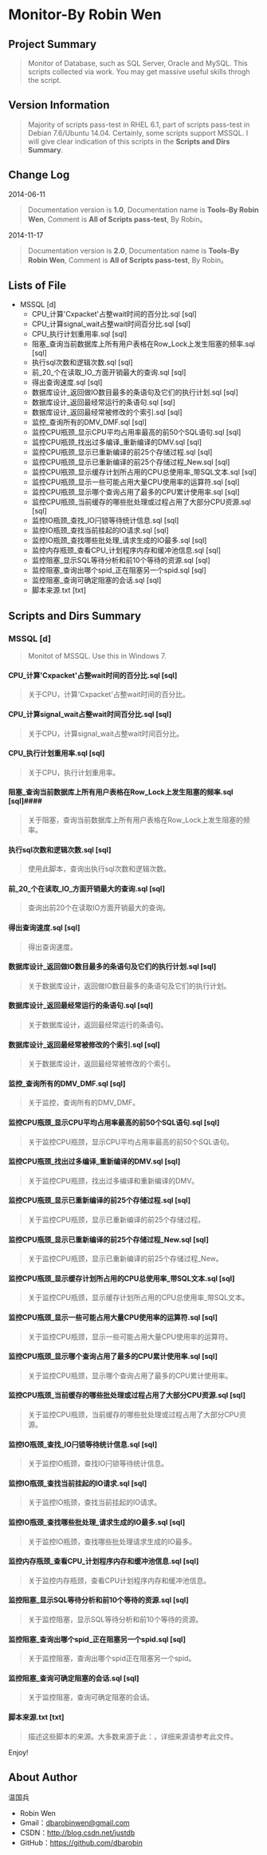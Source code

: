 # Monitor-By Robin Wen #

## Project Summary ##

> Monitor of Database, such as SQL  Server, Oracle and MySQL. This scripts collected via work. You may get massive useful skills throgh the script.

## Version Information ##
> Majority of scripts pass-test in RHEL 6.1, part of scripts pass-test in Debian 7.6/Ubuntu 14.04. Certainly, some scripts support MSSQL. I will give clear indication of this scripts in the **Scripts and Dirs Summary**.

## Change Log ##

2014-06-11
> Documentation version is **1.0**, Documentation name is **Tools-By Robin Wen**, Comment is **All of Scripts pass-test**, By Robin。

2014-11-17
> Documentation version is **2.0**, Documentation name is **Tools-By Robin Wen**, Comment is **All of Scripts pass-test**, By Robin。

## Lists of File ##

* MSSQL [d]
	* CPU_计算'Cxpacket'占整wait时间的百分比.sql [sql]
	* CPU_计算signal_wait占整wait时间百分比.sql [sql]
	* CPU_执行计划重用率.sql [sql]
	* 阻塞_查询当前数据库上所有用户表格在Row_Lock上发生阻塞的频率.sql [sql]
	* 执行sql次数和逻辑次数.sql [sql]
	* 前_20_个在读取_IO_方面开销最大的查询.sql [sql]
	* 得出查询速度.sql [sql]
	* 数据库设计_返回做IO数目最多的条语句及它们的执行计划.sql [sql]
	* 数据库设计_返回最经常运行的条语句.sql [sql]
	* 数据库设计_返回最经常被修改的个索引.sql [sql]
	* 监控_查询所有的DMV_DMF.sql [sql]
	* 监控CPU瓶颈_显示CPU平均占用率最高的前50个SQL语句.sql [sql]
	* 监控CPU瓶颈_找出过多编译_重新编译的DMV.sql [sql]
	* 监控CPU瓶颈_显示已重新编译的前25个存储过程.sql [sql]
	* 监控CPU瓶颈_显示已重新编译的前25个存储过程_New.sql [sql]
	* 监控CPU瓶颈_显示缓存计划所占用的CPU总使用率_带SQL文本.sql [sql]
	* 监控CPU瓶颈_显示一些可能占用大量CPU使用率的运算符.sql [sql]
	* 监控CPU瓶颈_显示哪个查询占用了最多的CPU累计使用率.sql [sql]
	* 监控CPU瓶颈_当前缓存的哪些批处理或过程占用了大部分CPU资源.sql [sql]
	* 监控IO瓶颈_查找_IO闩锁等待统计信息.sql [sql]
	* 监控IO瓶颈_查找当前挂起的IO请求.sql [sql]
	* 监控IO瓶颈_查找哪些批处理_请求生成的IO最多.sql [sql]
	* 监控内存瓶颈_查看CPU_计划程序内存和缓冲池信息.sql [sql]
	* 监控阻塞_显示SQL等待分析和前10个等待的资源.sql [sql]
	* 监控阻塞_查询出哪个spid_正在阻塞另一个spid.sql [sql]
	* 监控阻塞_查询可确定阻塞的会话.sql [sql]
	* 脚本来源.txt [txt]

## Scripts and Dirs Summary ##

### MSSQL [d] ###
> Monitot of MSSQL. Use this in Windows 7.

#### CPU_计算'Cxpacket'占整wait时间的百分比.sql [sql] ####
> 关于CPU，计算'Cxpacket'占整wait时间的百分比。

#### CPU_计算signal_wait占整wait时间百分比.sql [sql] ####
> 关于CPU，计算signal_wait占整wait时间百分比。

#### CPU_执行计划重用率.sql [sql] ####
> 关于CPU，执行计划重用率。

#### 阻塞_查询当前数据库上所有用户表格在Row_Lock上发生阻塞的频率.sql [sql]####
> 关于阻塞，查询当前数据库上所有用户表格在Row_Lock上发生阻塞的频率。

#### 执行sql次数和逻辑次数.sql [sql] ####
> 使用此脚本，查询出执行sql次数和逻辑次数。

#### 前_20_个在读取_IO_方面开销最大的查询.sql [sql] ####
> 查询出前20个在读取IO方面开销最大的查询。

#### 得出查询速度.sql [sql] ####
> 得出查询速度。

#### 数据库设计_返回做IO数目最多的条语句及它们的执行计划.sql [sql] ####
> 关于数据库设计，返回做IO数目最多的条语句及它们的执行计划。

#### 数据库设计_返回最经常运行的条语句.sql [sql] ####
> 关于数据库设计，返回最经常运行的条语句。

#### 数据库设计_返回最经常被修改的个索引.sql [sql] ####
> 关于数据库设计，返回最经常被修改的个索引。

#### 监控_查询所有的DMV_DMF.sql [sql] ####
> 关于监控，查询所有的DMV_DMF。

#### 监控CPU瓶颈_显示CPU平均占用率最高的前50个SQL语句.sql [sql] ####
> 关于监控CPU瓶颈，显示CPU平均占用率最高的前50个SQL语句。

#### 监控CPU瓶颈_找出过多编译_重新编译的DMV.sql [sql] ####
> 关于监控CPU瓶颈，找出过多编译和重新编译的DMV。

#### 监控CPU瓶颈_显示已重新编译的前25个存储过程.sql [sql] ####
> 关于监控CPU瓶颈，显示已重新编译的前25个存储过程。

#### 监控CPU瓶颈_显示已重新编译的前25个存储过程_New.sql [sql] ####
> 关于监控CPU瓶颈，显示已重新编译的前25个存储过程_New。

#### 监控CPU瓶颈_显示缓存计划所占用的CPU总使用率_带SQL文本.sql [sql] ####
> 关于监控CPU瓶颈，显示缓存计划所占用的CPU总使用率_带SQL文本。

#### 监控CPU瓶颈_显示一些可能占用大量CPU使用率的运算符.sql [sql] ####
> 关于监控CPU瓶颈，显示一些可能占用大量CPU使用率的运算符。

#### 监控CPU瓶颈_显示哪个查询占用了最多的CPU累计使用率.sql [sql] ####
> 关于监控CPU瓶颈，显示哪个查询占用了最多的CPU累计使用率。

#### 监控CPU瓶颈_当前缓存的哪些批处理或过程占用了大部分CPU资源.sql [sql] ####
> 关于监控CPU瓶颈，当前缓存的哪些批处理或过程占用了大部分CPU资源。

#### 监控IO瓶颈_查找_IO闩锁等待统计信息.sql [sql] ####
> 关于监控IO瓶颈，查找IO闩锁等待统计信息。

#### 监控IO瓶颈_查找当前挂起的IO请求.sql [sql] ####
> 关于监控IO瓶颈，查找当前挂起的IO请求。

#### 监控IO瓶颈_查找哪些批处理_请求生成的IO最多.sql [sql] ####
> 关于监控IO瓶颈，查找哪些批处理请求生成的IO最多。

#### 监控内存瓶颈_查看CPU_计划程序内存和缓冲池信息.sql [sql] ####
> 关于监控内存瓶颈，查看CPU计划程序内存和缓冲池信息。

#### 监控阻塞_显示SQL等待分析和前10个等待的资源.sql [sql] ####
> 关于监控阻塞，显示SQL等待分析和前10个等待的资源。

#### 监控阻塞_查询出哪个spid_正在阻塞另一个spid.sql [sql] ####
> 关于监控阻塞，查询出哪个spid正在阻塞另一个spid。

#### 监控阻塞_查询可确定阻塞的会话.sql [sql] ####
> 关于监控阻塞，查询可确定阻塞的会话。

#### 脚本来源.txt [txt] ####
> 描述这些脚本的来源。大多数来源于此：[](http://www.cnblogs.com/cnsym/p/3227766.html)，详细来源请参考此文件。

Enjoy!

## About Author ##

温国兵

* Robin Wen
* Gmail：dbarobinwen@gmail.com
* CSDN：http://blog.csdn.net/justdb
* GitHub：https://github.com/dbarobin
